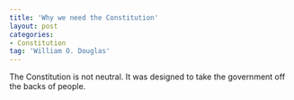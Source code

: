 ```yaml
---
title: 'Why we need the Constitution'
layout: post
categories:
- Constitution
tag: 'William O. Douglas'
---
```


The Constitution is not neutral. It was designed to take the government off the backs of people.